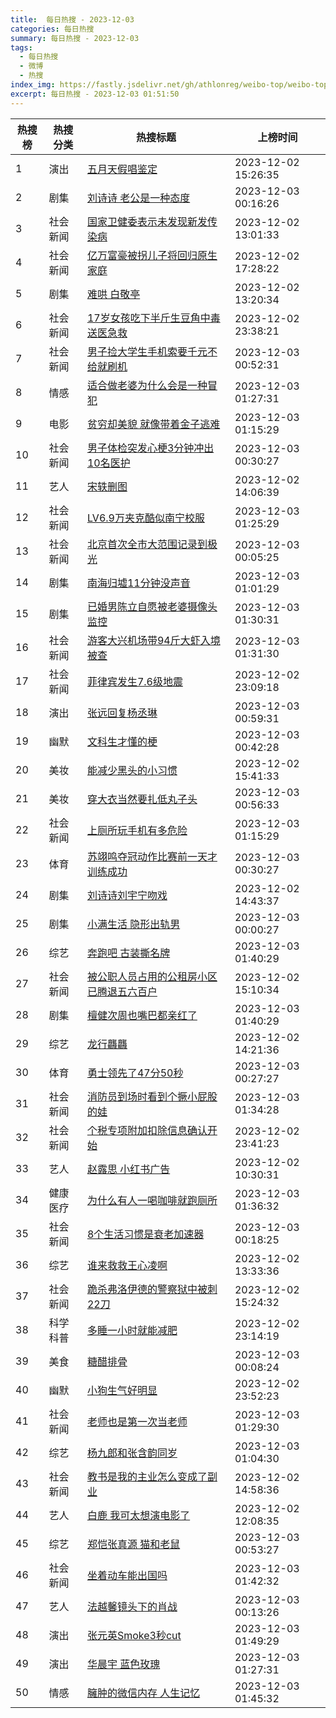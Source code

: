 ```yaml
---
title:  每日热搜 - 2023-12-03
categories: 每日热搜
summary: 每日热搜 - 2023-12-03
tags:
  - 每日热搜
  - 微博
  - 热搜
index_img: https://fastly.jsdelivr.net/gh/athlonreg/weibo-top/weibo-top.jpeg
excerpt: 每日热搜 - 2023-12-03 01:51:50
---
```


| 热搜榜 | 热搜分类 | 热搜标题 | 上榜时间 |
| --- | --- | --- | --- |
| 1 | 演出 | [五月天假唱鉴定](https://s.weibo.com/weibo%3Fq%3D%2523%E4%BA%94%E6%9C%88%E5%A4%A9%E5%81%87%E5%94%B1%E9%89%B4%E5%AE%9A%2523) | 2023-12-02 15:26:35 | 
| 2 | 剧集 | [刘诗诗 老公是一种态度](https://s.weibo.com/weibo%3Fq%3D%2523%E5%88%98%E8%AF%97%E8%AF%97%20%E8%80%81%E5%85%AC%E6%98%AF%E4%B8%80%E7%A7%8D%E6%80%81%E5%BA%A6%2523) | 2023-12-03 00:16:26 | 
| 3 | 社会新闻 | [国家卫健委表示未发现新发传染病](https://s.weibo.com/weibo%3Fq%3D%2523%E5%9B%BD%E5%AE%B6%E5%8D%AB%E5%81%A5%E5%A7%94%E8%A1%A8%E7%A4%BA%E6%9C%AA%E5%8F%91%E7%8E%B0%E6%96%B0%E5%8F%91%E4%BC%A0%E6%9F%93%E7%97%85%2523) | 2023-12-02 13:01:33 | 
| 4 | 社会新闻 | [亿万富豪被拐儿子将回归原生家庭](https://s.weibo.com/weibo%3Fq%3D%2523%E4%BA%BF%E4%B8%87%E5%AF%8C%E8%B1%AA%E8%A2%AB%E6%8B%90%E5%84%BF%E5%AD%90%E5%B0%86%E5%9B%9E%E5%BD%92%E5%8E%9F%E7%94%9F%E5%AE%B6%E5%BA%AD%2523) | 2023-12-02 17:28:22 | 
| 5 | 剧集 | [难哄 白敬亭](https://s.weibo.com/weibo%3Fq%3D%2523%E9%9A%BE%E5%93%84%20%E7%99%BD%E6%95%AC%E4%BA%AD%2523) | 2023-12-02 13:20:34 | 
| 6 | 社会新闻 | [17岁女孩吃下半斤生豆角中毒送医急救](https://s.weibo.com/weibo%3Fq%3D%252317%E5%B2%81%E5%A5%B3%E5%AD%A9%E5%90%83%E4%B8%8B%E5%8D%8A%E6%96%A4%E7%94%9F%E8%B1%86%E8%A7%92%E4%B8%AD%E6%AF%92%E9%80%81%E5%8C%BB%E6%80%A5%E6%95%91%2523) | 2023-12-02 23:38:21 | 
| 7 | 社会新闻 | [男子捡大学生手机索要千元不给就刷机](https://s.weibo.com/weibo%3Fq%3D%2523%E7%94%B7%E5%AD%90%E6%8D%A1%E5%A4%A7%E5%AD%A6%E7%94%9F%E6%89%8B%E6%9C%BA%E7%B4%A2%E8%A6%81%E5%8D%83%E5%85%83%E4%B8%8D%E7%BB%99%E5%B0%B1%E5%88%B7%E6%9C%BA%2523) | 2023-12-03 00:52:31 | 
| 8 | 情感 | [适合做老婆为什么会是一种冒犯](https://s.weibo.com/weibo%3Fq%3D%2523%E9%80%82%E5%90%88%E5%81%9A%E8%80%81%E5%A9%86%E4%B8%BA%E4%BB%80%E4%B9%88%E4%BC%9A%E6%98%AF%E4%B8%80%E7%A7%8D%E5%86%92%E7%8A%AF%2523) | 2023-12-03 01:27:31 | 
| 9 | 电影 | [贫穷却美貌 就像带着金子逃难](https://s.weibo.com/weibo%3Fq%3D%2523%E8%B4%AB%E7%A9%B7%E5%8D%B4%E7%BE%8E%E8%B2%8C%20%E5%B0%B1%E5%83%8F%E5%B8%A6%E7%9D%80%E9%87%91%E5%AD%90%E9%80%83%E9%9A%BE%2523) | 2023-12-03 01:15:29 | 
| 10 | 社会新闻 | [男子体检突发心梗3分钟冲出10名医护](https://s.weibo.com/weibo%3Fq%3D%2523%E7%94%B7%E5%AD%90%E4%BD%93%E6%A3%80%E7%AA%81%E5%8F%91%E5%BF%83%E6%A2%973%E5%88%86%E9%92%9F%E5%86%B2%E5%87%BA10%E5%90%8D%E5%8C%BB%E6%8A%A4%2523) | 2023-12-03 00:30:27 | 
| 11 | 艺人 | [宋轶删图](https://s.weibo.com/weibo%3Fq%3D%2523%E5%AE%8B%E8%BD%B6%E5%88%A0%E5%9B%BE%2523) | 2023-12-02 14:06:39 | 
| 12 | 社会新闻 | [LV6.9万夹克酷似南宁校服](https://s.weibo.com/weibo%3Fq%3D%2523LV6.9%E4%B8%87%E5%A4%B9%E5%85%8B%E9%85%B7%E4%BC%BC%E5%8D%97%E5%AE%81%E6%A0%A1%E6%9C%8D%2523) | 2023-12-03 01:25:29 | 
| 13 | 社会新闻 | [北京首次全市大范围记录到极光](https://s.weibo.com/weibo%3Fq%3D%2523%E5%8C%97%E4%BA%AC%E9%A6%96%E6%AC%A1%E5%85%A8%E5%B8%82%E5%A4%A7%E8%8C%83%E5%9B%B4%E8%AE%B0%E5%BD%95%E5%88%B0%E6%9E%81%E5%85%89%2523) | 2023-12-03 00:05:25 | 
| 14 | 剧集 | [南海归墟11分钟没声音](https://s.weibo.com/weibo%3Fq%3D%2523%E5%8D%97%E6%B5%B7%E5%BD%92%E5%A2%9F11%E5%88%86%E9%92%9F%E6%B2%A1%E5%A3%B0%E9%9F%B3%2523) | 2023-12-03 01:01:29 | 
| 15 | 剧集 | [已婚男陈立自愿被老婆摄像头监控](https://s.weibo.com/weibo%3Fq%3D%2523%E5%B7%B2%E5%A9%9A%E7%94%B7%E9%99%88%E7%AB%8B%E8%87%AA%E6%84%BF%E8%A2%AB%E8%80%81%E5%A9%86%E6%91%84%E5%83%8F%E5%A4%B4%E7%9B%91%E6%8E%A7%2523) | 2023-12-03 01:30:31 | 
| 16 | 社会新闻 | [游客大兴机场带94斤大虾入境被查](https://s.weibo.com/weibo%3Fq%3D%2523%E6%B8%B8%E5%AE%A2%E5%A4%A7%E5%85%B4%E6%9C%BA%E5%9C%BA%E5%B8%A694%E6%96%A4%E5%A4%A7%E8%99%BE%E5%85%A5%E5%A2%83%E8%A2%AB%E6%9F%A5%2523) | 2023-12-03 01:31:30 | 
| 17 | 社会新闻 | [菲律宾发生7.6级地震](https://s.weibo.com/weibo%3Fq%3D%2523%E8%8F%B2%E5%BE%8B%E5%AE%BE%E5%8F%91%E7%94%9F7.6%E7%BA%A7%E5%9C%B0%E9%9C%87%2523) | 2023-12-02 23:09:18 | 
| 18 | 演出 | [张远回复杨丞琳](https://s.weibo.com/weibo%3Fq%3D%2523%E5%BC%A0%E8%BF%9C%E5%9B%9E%E5%A4%8D%E6%9D%A8%E4%B8%9E%E7%90%B3%2523) | 2023-12-03 00:59:31 | 
| 19 | 幽默 | [文科生才懂的梗](https://s.weibo.com/weibo%3Fq%3D%2523%E6%96%87%E7%A7%91%E7%94%9F%E6%89%8D%E6%87%82%E7%9A%84%E6%A2%97%2523) | 2023-12-03 00:42:28 | 
| 20 | 美妆 | [能减少黑头的小习惯](https://s.weibo.com/weibo%3Fq%3D%2523%E8%83%BD%E5%87%8F%E5%B0%91%E9%BB%91%E5%A4%B4%E7%9A%84%E5%B0%8F%E4%B9%A0%E6%83%AF%2523) | 2023-12-02 15:41:33 | 
| 21 | 美妆 | [穿大衣当然要扎低丸子头](https://s.weibo.com/weibo%3Fq%3D%2523%E7%A9%BF%E5%A4%A7%E8%A1%A3%E5%BD%93%E7%84%B6%E8%A6%81%E6%89%8E%E4%BD%8E%E4%B8%B8%E5%AD%90%E5%A4%B4%2523) | 2023-12-03 00:56:33 | 
| 22 | 社会新闻 | [上厕所玩手机有多危险](https://s.weibo.com/weibo%3Fq%3D%2523%E4%B8%8A%E5%8E%95%E6%89%80%E7%8E%A9%E6%89%8B%E6%9C%BA%E6%9C%89%E5%A4%9A%E5%8D%B1%E9%99%A9%2523) | 2023-12-03 01:15:29 | 
| 23 | 体育 | [苏翊鸣夺冠动作比赛前一天才训练成功](https://s.weibo.com/weibo%3Fq%3D%2523%E8%8B%8F%E7%BF%8A%E9%B8%A3%E5%A4%BA%E5%86%A0%E5%8A%A8%E4%BD%9C%E6%AF%94%E8%B5%9B%E5%89%8D%E4%B8%80%E5%A4%A9%E6%89%8D%E8%AE%AD%E7%BB%83%E6%88%90%E5%8A%9F%2523) | 2023-12-03 00:30:27 | 
| 24 | 剧集 | [刘诗诗刘宇宁吻戏](https://s.weibo.com/weibo%3Fq%3D%2523%E5%88%98%E8%AF%97%E8%AF%97%E5%88%98%E5%AE%87%E5%AE%81%E5%90%BB%E6%88%8F%2523) | 2023-12-02 14:43:37 | 
| 25 | 剧集 | [小满生活 隐形出轨男](https://s.weibo.com/weibo%3Fq%3D%2523%E5%B0%8F%E6%BB%A1%E7%94%9F%E6%B4%BB%20%E9%9A%90%E5%BD%A2%E5%87%BA%E8%BD%A8%E7%94%B7%2523) | 2023-12-03 00:00:27 | 
| 26 | 综艺 | [奔跑吧 古装撕名牌](https://s.weibo.com/weibo%3Fq%3D%2523%E5%A5%94%E8%B7%91%E5%90%A7%20%E5%8F%A4%E8%A3%85%E6%92%95%E5%90%8D%E7%89%8C%2523) | 2023-12-03 01:40:29 | 
| 27 | 社会新闻 | [被公职人员占用的公租房小区已腾退五六百户](https://s.weibo.com/weibo%3Fq%3D%2523%E8%A2%AB%E5%85%AC%E8%81%8C%E4%BA%BA%E5%91%98%E5%8D%A0%E7%94%A8%E7%9A%84%E5%85%AC%E7%A7%9F%E6%88%BF%E5%B0%8F%E5%8C%BA%E5%B7%B2%E8%85%BE%E9%80%80%E4%BA%94%E5%85%AD%E7%99%BE%E6%88%B7%2523) | 2023-12-02 15:10:34 | 
| 28 | 剧集 | [檀健次周也嘴巴都亲红了](https://s.weibo.com/weibo%3Fq%3D%2523%E6%AA%80%E5%81%A5%E6%AC%A1%E5%91%A8%E4%B9%9F%E5%98%B4%E5%B7%B4%E9%83%BD%E4%BA%B2%E7%BA%A2%E4%BA%86%2523) | 2023-12-03 01:40:29 | 
| 29 | 综艺 | [龙行龘龘](https://s.weibo.com/weibo%3Fq%3D%2523%E9%BE%99%E8%A1%8C%E9%BE%98%E9%BE%98%2523) | 2023-12-02 14:21:36 | 
| 30 | 体育 | [勇士领先了47分50秒](https://s.weibo.com/weibo%3Fq%3D%2523%E5%8B%87%E5%A3%AB%E9%A2%86%E5%85%88%E4%BA%8647%E5%88%8650%E7%A7%92%2523) | 2023-12-03 00:27:27 | 
| 31 | 社会新闻 | [消防员到场时看到个撅小屁股的娃](https://s.weibo.com/weibo%3Fq%3D%2523%E6%B6%88%E9%98%B2%E5%91%98%E5%88%B0%E5%9C%BA%E6%97%B6%E7%9C%8B%E5%88%B0%E4%B8%AA%E6%92%85%E5%B0%8F%E5%B1%81%E8%82%A1%E7%9A%84%E5%A8%83%2523) | 2023-12-03 01:34:28 | 
| 32 | 社会新闻 | [个税专项附加扣除信息确认开始](https://s.weibo.com/weibo%3Fq%3D%2523%E4%B8%AA%E7%A8%8E%E4%B8%93%E9%A1%B9%E9%99%84%E5%8A%A0%E6%89%A3%E9%99%A4%E4%BF%A1%E6%81%AF%E7%A1%AE%E8%AE%A4%E5%BC%80%E5%A7%8B%2523) | 2023-12-02 23:41:23 | 
| 33 | 艺人 | [赵露思 小红书广告](https://s.weibo.com/weibo%3Fq%3D%2523%E8%B5%B5%E9%9C%B2%E6%80%9D%20%E5%B0%8F%E7%BA%A2%E4%B9%A6%E5%B9%BF%E5%91%8A%2523) | 2023-12-02 10:30:31 | 
| 34 | 健康医疗 | [为什么有人一喝咖啡就跑厕所](https://s.weibo.com/weibo%3Fq%3D%2523%E4%B8%BA%E4%BB%80%E4%B9%88%E6%9C%89%E4%BA%BA%E4%B8%80%E5%96%9D%E5%92%96%E5%95%A1%E5%B0%B1%E8%B7%91%E5%8E%95%E6%89%80%2523) | 2023-12-03 01:36:32 | 
| 35 | 社会新闻 | [8个生活习惯是衰老加速器](https://s.weibo.com/weibo%3Fq%3D%25238%E4%B8%AA%E7%94%9F%E6%B4%BB%E4%B9%A0%E6%83%AF%E6%98%AF%E8%A1%B0%E8%80%81%E5%8A%A0%E9%80%9F%E5%99%A8%2523) | 2023-12-03 00:18:25 | 
| 36 | 综艺 | [谁来救救王心凌啊](https://s.weibo.com/weibo%3Fq%3D%2523%E8%B0%81%E6%9D%A5%E6%95%91%E6%95%91%E7%8E%8B%E5%BF%83%E5%87%8C%E5%95%8A%2523) | 2023-12-02 13:33:36 | 
| 37 | 社会新闻 | [跪杀弗洛伊德的警察狱中被刺22刀](https://s.weibo.com/weibo%3Fq%3D%2523%E8%B7%AA%E6%9D%80%E5%BC%97%E6%B4%9B%E4%BC%8A%E5%BE%B7%E7%9A%84%E8%AD%A6%E5%AF%9F%E7%8B%B1%E4%B8%AD%E8%A2%AB%E5%88%BA22%E5%88%80%2523) | 2023-12-02 15:24:32 | 
| 38 | 科学科普 | [多睡一小时就能减肥](https://s.weibo.com/weibo%3Fq%3D%2523%E5%A4%9A%E7%9D%A1%E4%B8%80%E5%B0%8F%E6%97%B6%E5%B0%B1%E8%83%BD%E5%87%8F%E8%82%A5%2523) | 2023-12-02 23:14:19 | 
| 39 | 美食 | [糖醋排骨](https://s.weibo.com/weibo%3Fq%3D%2523%E7%B3%96%E9%86%8B%E6%8E%92%E9%AA%A8%2523) | 2023-12-03 00:08:24 | 
| 40 | 幽默 | [小狗生气好明显](https://s.weibo.com/weibo%3Fq%3D%2523%E5%B0%8F%E7%8B%97%E7%94%9F%E6%B0%94%E5%A5%BD%E6%98%8E%E6%98%BE%2523) | 2023-12-02 23:52:23 | 
| 41 | 社会新闻 | [老师也是第一次当老师](https://s.weibo.com/weibo%3Fq%3D%2523%E8%80%81%E5%B8%88%E4%B9%9F%E6%98%AF%E7%AC%AC%E4%B8%80%E6%AC%A1%E5%BD%93%E8%80%81%E5%B8%88%2523) | 2023-12-03 01:29:30 | 
| 42 | 综艺 | [杨九郎和张含韵同岁](https://s.weibo.com/weibo%3Fq%3D%2523%E6%9D%A8%E4%B9%9D%E9%83%8E%E5%92%8C%E5%BC%A0%E5%90%AB%E9%9F%B5%E5%90%8C%E5%B2%81%2523) | 2023-12-03 01:04:30 | 
| 43 | 社会新闻 | [教书是我的主业怎么变成了副业](https://s.weibo.com/weibo%3Fq%3D%2523%E6%95%99%E4%B9%A6%E6%98%AF%E6%88%91%E7%9A%84%E4%B8%BB%E4%B8%9A%E6%80%8E%E4%B9%88%E5%8F%98%E6%88%90%E4%BA%86%E5%89%AF%E4%B8%9A%2523) | 2023-12-02 14:58:36 | 
| 44 | 艺人 | [白鹿 我可太想演电影了](https://s.weibo.com/weibo%3Fq%3D%2523%E7%99%BD%E9%B9%BF%20%E6%88%91%E5%8F%AF%E5%A4%AA%E6%83%B3%E6%BC%94%E7%94%B5%E5%BD%B1%E4%BA%86%2523) | 2023-12-02 12:08:35 | 
| 45 | 综艺 | [郑恺张真源 猫和老鼠](https://s.weibo.com/weibo%3Fq%3D%2523%E9%83%91%E6%81%BA%E5%BC%A0%E7%9C%9F%E6%BA%90%20%E7%8C%AB%E5%92%8C%E8%80%81%E9%BC%A0%2523) | 2023-12-03 00:53:27 | 
| 46 | 社会新闻 | [坐着动车能出国吗](https://s.weibo.com/weibo%3Fq%3D%2523%E5%9D%90%E7%9D%80%E5%8A%A8%E8%BD%A6%E8%83%BD%E5%87%BA%E5%9B%BD%E5%90%97%2523) | 2023-12-03 01:42:32 | 
| 47 | 艺人 | [法越馨镜头下的肖战](https://s.weibo.com/weibo%3Fq%3D%2523%E6%B3%95%E8%B6%8A%E9%A6%A8%E9%95%9C%E5%A4%B4%E4%B8%8B%E7%9A%84%E8%82%96%E6%88%98%2523) | 2023-12-03 00:13:26 | 
| 48 | 演出 | [张元英Smoke3秒cut](https://s.weibo.com/weibo%3Fq%3D%2523%E5%BC%A0%E5%85%83%E8%8B%B1Smoke3%E7%A7%92cut%2523) | 2023-12-03 01:49:29 | 
| 49 | 演出 | [华晨宇 蓝色玫瑰](https://s.weibo.com/weibo%3Fq%3D%2523%E5%8D%8E%E6%99%A8%E5%AE%87%20%E8%93%9D%E8%89%B2%E7%8E%AB%E7%91%B0%2523) | 2023-12-03 01:27:31 | 
| 50 | 情感 | [臃肿的微信内存 人生记忆](https://s.weibo.com/weibo%3Fq%3D%2523%E8%87%83%E8%82%BF%E7%9A%84%E5%BE%AE%E4%BF%A1%E5%86%85%E5%AD%98%20%E4%BA%BA%E7%94%9F%E8%AE%B0%E5%BF%86%2523) | 2023-12-03 01:45:32 | 
